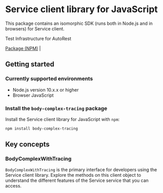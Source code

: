 # Service client library for JavaScript

This package contains an isomorphic SDK (runs both in Node.js and in browsers) for Service client.

Test Infrastructure for AutoRest

[Package (NPM)](https://www.npmjs.com/package/body-complex-tracing) |

## Getting started

### Currently supported environments

- Node.js version 10.x.x or higher
- Browser JavaScript


### Install the `body-complex-tracing` package

Install the Service client library for JavaScript with `npm`:

```bash
npm install body-complex-tracing
```


## Key concepts

### BodyComplexWithTracing

`BodyComplexWithTracing` is the primary interface for developers using the Service client library. Explore the methods on this client object to understand the different features of the Service service that you can access.

